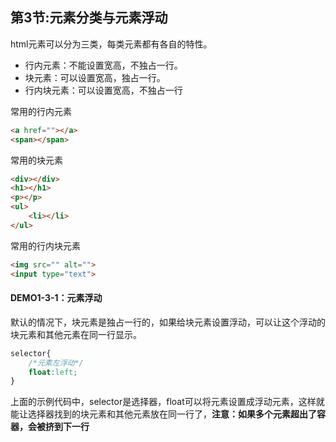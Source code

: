 ## 第3节:元素分类与元素浮动
html元素可以分为三类，每类元素都有各自的特性。
* 行内元素：不能设置宽高，不独占一行。
* 块元素：可以设置宽高，独占一行。
* 行内块元素：可以设置宽高，不独占一行

常用的行内元素
``` html
<a href=""></a>
<span></span>
```

常用的块元素
``` html
<div></div>
<h1></h1>
<p></p>
<ul>
    <li></li>
</ul>
```

常用的行内块元素
``` html
<img src="" alt="">
<input type="text">
```

#### DEMO1-3-1：元素浮动
默认的情况下，块元素是独占一行的，如果给块元素设置浮动，可以让这个浮动的块元素和其他元素在同一行显示。

``` css
selector{
    /*元素左浮动*/
    float:left;  
}
```
上面的示例代码中，selector是选择器，float可以将元素设置成浮动元素，这样就能让选择器找到的块元素和其他元素放在同一行了，**注意：如果多个元素超出了容器，会被挤到下一行**


